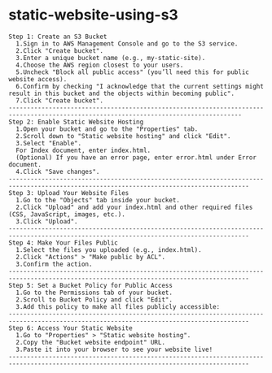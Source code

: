 # static-website-using-s3
    Step 1: Create an S3 Bucket
      1.Sign in to AWS Management Console and go to the S3 service.
      2.Click "Create bucket".
      3.Enter a unique bucket name (e.g., my-static-site).
      4.Choose the AWS region closest to your users.
      5.Uncheck "Block all public access" (you’ll need this for public website access).
      6.Confirm by checking "I acknowledge that the current settings might result in this bucket and the objects within becoming public".
      7.Click "Create bucket".
    --------------------------------------------------------------------------------------------------------------------------------------
    Step 2: Enable Static Website Hosting
      1.Open your bucket and go to the "Properties" tab.
      2.Scroll down to "Static website hosting" and click "Edit".
      3.Select "Enable".
      For Index document, enter index.html.
      (Optional) If you have an error page, enter error.html under Error document.
      4.Click "Save changes".
    ----------------------------------------------------------------------------------------------------------------------------------------
    Step 3: Upload Your Website Files
      1.Go to the "Objects" tab inside your bucket.
      2.Click "Upload" and add your index.html and other required files (CSS, JavaScript, images, etc.).
      3.Click "Upload".
    ----------------------------------------------------------------------------------------------------------------------------------------
    Step 4: Make Your Files Public
      1.Select the files you uploaded (e.g., index.html).
      2.Click "Actions" > "Make public by ACL".
      3.Confirm the action.
    ----------------------------------------------------------------------------------------------------------------------------------------
    Step 5: Set a Bucket Policy for Public Access
      1.Go to the Permissions tab of your bucket.
      2.Scroll to Bucket Policy and click "Edit".
      3.Add this policy to make all files publicly accessible:
    ----------------------------------------------------------------------------------------------------------------------------------------
    Step 6: Access Your Static Website
      1.Go to "Properties" > "Static website hosting".
      2.Copy the "Bucket website endpoint" URL.
      3.Paste it into your browser to see your website live!
    ----------------------------------------------------------------------------------------------------------------------------------------

